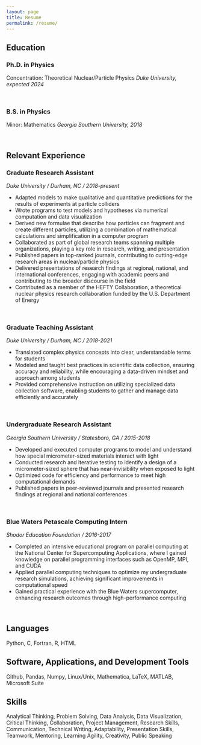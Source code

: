 ```yaml
---
layout: page
title: Resume
permalink: /resume/
---
```


## Education

### Ph.D. in Physics
Concentration: Theoretical Nuclear/Particle Physics
*Duke University, expected 2024*

<br />

### B.S. in Physics
Minor: Mathematics
*Georgia Southern University, 2018*

<br />

## Relevant Experience

### Graduate Research Assistant
*Duke University / Durham, NC / 2018-present*
- Adapted models to make qualitative and quantitative predictions for the results of experiments at particle colliders
- Wrote programs to test models and hypotheses via numerical computation and data visualization
- Derived new formulae that describe how particles can fragment and create different particles, utilizing a combination of mathematical calculations and simplification in a computer program
- Collaborated as part of global research teams spanning multiple organizations, playing a key role in research, writing, and presentation
- Published papers in top-ranked journals, contributing to cutting-edge research areas in nuclear/particle physics
- Delivered presentations of research findings at regional, national, and international conferences, engaging with academic peers and contributing to the broader discourse in the field
- Contributed as a member of the HEFTY Collaboration, a theoretical nuclear physics research collaboration funded by the U.S. Department of Energy

<br />

### Graduate Teaching Assistant
*Duke University / Durham, NC / 2018-2021*
- Translated complex physics concepts into clear, understandable terms for students
- Modeled and taught best practices in scientific data collection, ensuring accuracy and reliability, while encouraging a data-driven mindset and approach among students
- Provided comprehensive instruction on utilizing specialized data collection software, enabling students to gather and manage data efficiently and accurately

<br />

### Undergraduate Research Assistant
*Georgia Southern University / Statesboro, GA / 2015-2018*
- Developed and executed computer programs to model and understand how special micrometer-sized materials interact with light
- Conducted research and iterative testing to identify a design of a micrometer-sized sphere that has near-invisibility when exposed to light
- Optimized code for efficiency and performance to meet high computational demands
- Published papers in peer-reviewed journals and presented research findings at regional and national conferences

<br />

### Blue Waters Petascale Computing Intern
*Shodor Education Foundation / 2016-2017*
- Completed an intensive educational program on parallel computing at the National Center for Supercomputing Applications, where I gained knowledge on parallel programming interfaces such as OpenMP, MPI, and CUDA
- Applied parallel computing techniques to optimize my undergraduate research simulations, achieving significant improvements in computational speed
- Gained practical experience with the Blue Waters supercomputer, enhancing research outcomes through high-performance computing

<br />

## Languages
Python, C, Fortran, R, HTML

## Software, Applications, and Development Tools
Github, Pandas, Numpy, Linux/Unix, Mathematica, LaTeX, MATLAB, Microsoft Suite

## Skills
Analytical Thinking, Problem Solving, Data Analysis, Data Visualization, Critical Thinking,
Collaboration, Project Management, Research Skills, Communication, Technical Writing,
Adaptability, Presentation Skills, Teamwork, Mentoring, Learning Agility, Creativity, Public
Speaking
